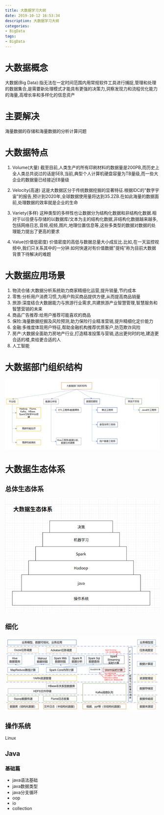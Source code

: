 ```yaml
---
title: 大数据学习大纲
date: 2019-10-12 16:53:34
description: 大数据学习大纲
categories:
- BigData
tags:
- BigData
---
```

#   大数据概念
大数据(Big Data):指无法在一定时间范围内用常规软件工具进行捕捉,管理和处理的数据集合,是需要新处理模式才能具有更强的决策力,洞察发现力和流程优化能力的海量,高增长率和多样化的信息资产

#   主要解决
海量数据的存储和海量数据的分析计算问题

#   大数据特点
1.  Volume(大量)
截至目前,人类生产的所有印刷材料的数据量是200PB,而历史上全人类总共说过的话是5EB,当前,典型个人计算机硬盘容量为TB量级,而一些大企业的数据量已经接近EB量级

2.  Velocity(高速)
这是大数据区分于传统数据挖掘的显著特征.根据IDC的"数字宇宙"的报告,预计到2020年,全球数据使用量将达到35.2ZB.在如此海量的数据面前,处理数据的效率就是企业的生命

3.  Variety(多样)
这种类型的多样性也让数据分为结构化数据和非结构化数据.相对于以往便与存储的以数据库/文本为主的结构化数据,非结构化数据越来越多,包括网络日志,音频,视频,图片,地理位置信息等,这些多类型的数据对数据的处理能力提出了更高的要求

4.  Value(价值低密度)
价值密度的高低与数据总量大小成反比.比如,在一天监控视频中,我们只关系其中的一分钟.如何快速对有价值数据"提纯"称为目前大数据背景下待解决的难题

#   大数据应用场景
1.  物流仓储:大数据分析系统助力商家精细化运营,提升销量,节约成本
2.  零售:分析用户消费习惯,为用户购买商品提供方便,从而提高商品销量
3.  旅游:深度结合大数据能力与旅游行业需求,共建旅游产业智慧管理,智慧服务和智慧营销的未来
4.  商品广告推荐:给用户推荐可能喜欢的商品
5.  保险:海量数据挖掘及风险预测,助力保险行业精准营销,提升精细化定价能力
6.  金融:多维度体现用户特征,帮助金融机构推荐优质客户,防范欺诈风险
7.  房产:大数据全面助力房地产行业,打造精准投策与营销,选出更何时的地,建造更合适的楼,卖给更合适的人
8.  人工智能

#   大数据部门组织结构
![](../images/2020/05/20200506012.png)

#   大数据生态体系

##  总体生态体系
![](../images/2019/10/20191012002.png)

##  细化
![](../images/2020/05/20200506017.png)




##  操作系统
Linux

##  Java
### 基础篇
+   java语法基础
+   java数据类型
+   java分支循环
+   oop
+   io
+   collection



